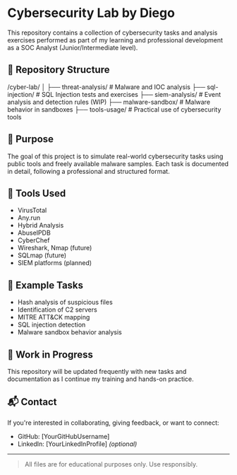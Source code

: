 # Cybersecurity Lab by Diego

This repository contains a collection of cybersecurity tasks and analysis exercises performed as part of my learning and professional development as a SOC Analyst (Junior/Intermediate level).

## 📁 Repository Structure
/cyber-lab/
│
├── threat-analysis/ # Malware and IOC analysis
├── sql-injection/ # SQL Injection tests and exercises
├── siem-analysis/ # Event analysis and detection rules (WIP)
├── malware-sandbox/ # Malware behavior in sandboxes
├── tools-usage/ # Practical use of cybersecurity tools


## 🧪 Purpose

The goal of this project is to simulate real-world cybersecurity tasks using public tools and freely available malware samples. Each task is documented in detail, following a professional and structured format.

## 🔧 Tools Used

- VirusTotal
- Any.run
- Hybrid Analysis
- AbuseIPDB
- CyberChef
- Wireshark, Nmap (future)
- SQLmap (future)
- SIEM platforms (planned)

## 📄 Example Tasks

- Hash analysis of suspicious files
- Identification of C2 servers
- MITRE ATT&CK mapping
- SQL injection detection
- Malware sandbox behavior analysis

## 🚧 Work in Progress

This repository will be updated frequently with new tasks and documentation as I continue my training and hands-on practice.

## 📬 Contact

If you're interested in collaborating, giving feedback, or want to connect:
- GitHub: [YourGitHubUsername]
- LinkedIn: [YourLinkedInProfile] *(optional)*

---

> All files are for educational purposes only. Use responsibly.
